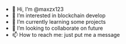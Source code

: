 - 👋 Hi, I’m @maxzx123
- 👀 I’m interested in blockchain develop
- 🌱 I’m currently learning some projects
- 💞️ I’m looking to collaborate on future
- 📫 How to reach me: just put me a message

<!---
maxzx123/maxzx123 is a ✨ special ✨ repository because its `README.md` (this file) appears on your GitHub profile.
You can click the Preview link to take a look at your changes.
--->
